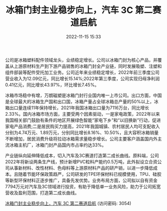 ﻿---
title: 冰箱门封主业稳步向上，汽车 3C 第二赛道启航
date: 2022-11-15 15:33
tags:
- 万朗磁塑
updated: 
---

公司是冰箱塑料配件领域龙头，业绩稳定增长。公司以冰箱门封为核心产品，并覆盖从上游原材料生产到下游产品销售的冰箱门封全产业链，同时发展吸塑、注塑和组件部装等配件受托加工业务。公司近年来业绩稳定增长，2022年前三季度公司营业收入为12.09亿元，同比增长15.14%;2022年第三季度，公司实现归母净利润0.41亿元，同比增长43.97%，环比增长7.45%。

冰箱市场稳中有增，万朗磁塑是冰箱门封行业国内唯一上市公司。出口方面，中国是全球最大的冰箱生产国和出口国，冰箱产量占全球冰箱总产量的50%以上，冰箱出口量连续11年保持增长，2021年我国冰箱出口量为7116万台，同比增长2.33%。国内冰箱市场方面，主要受两个因素驱动，一是家电政策，2022年以来我国相关部门鼓励有条件的地区开展绿色智能“家电下乡”和“以旧换新”行动，促进家电产品消费;二是居民购买力提高，2021年我国城镇、农村居民人均可支配收入分别为4.74万元、1.89万元，分别同比增长8.16%、10.50%，且大容积冰箱销量不断增加，居民消费升级将拉动冰箱需求量稳步增长。公司主要客户涵盖国内外主流冰箱主机厂，冰箱门封产品国内市占率约达33%。
<!-- more -->
产业链纵向延伸降低成本，切入汽车及3C赛道打造第二成长曲线。原料端，公司2022年将新设两条生产线，预计新增PVC粒料产能约0.5万吨，此外拟设立合资公司从事新材料、改性材料、色母料等上游原材料产品的研产销，以进一步降低成本。且随着节能环保政策趋严，公司研发的TPE环保材料已规模使用，TPU、硅胶等新型环保材料正逐步推广，具备先发优势。业务布局方面，公司拟以自有资金7794万元对汽车及3C领域进行投资，有助于降低单一业务风险，助力于公司拓宽营收及盈利范围，打造第二成长曲线。

[冰箱门封主业稳步向上，汽车 3C 第二赛道启航](https://url12.ctfile.com/f/3948612-723796873-8093ae?p=3054)
(访问密码: 3054)
